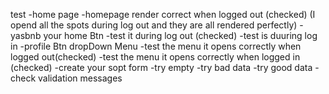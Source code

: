 test
-home page
    -homepage render correct when logged out (checked) 
    (I opend all the spots during log out and they are all rendered perfectly)
-yasbnb your home Btn
    -test it during log out (checked)
    -test is duuring log in
-profile Btn dropDown Menu
    -test the menu it opens correctly when logged out(checked)
    -test the menu it opens correctly when logged in (checked)
-create your sopt form
    -try empty 
    -try bad data
    -try good data
    -check validation messages 